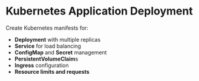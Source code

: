 # Kubernetes Application Deployment

Create Kubernetes manifests for:
- **Deployment** with multiple replicas
- **Service** for load balancing
- **ConfigMap** and **Secret** management
- **PersistentVolumeClaim**s
- **Ingress** configuration
- **Resource limits and requests**
